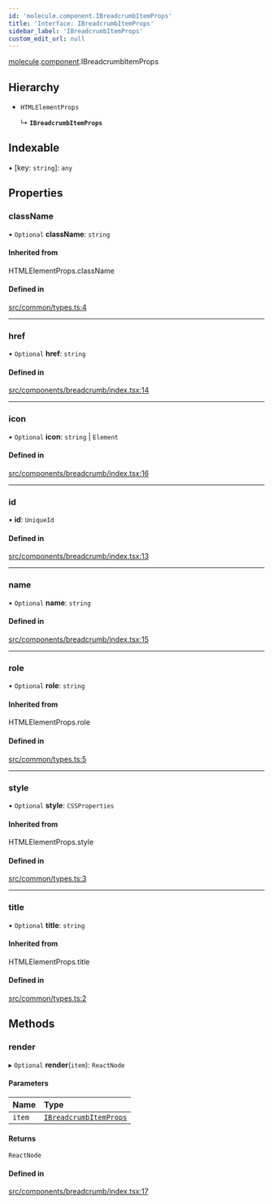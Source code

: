 ```yaml
---
id: 'molecule.component.IBreadcrumbItemProps'
title: 'Interface: IBreadcrumbItemProps'
sidebar_label: 'IBreadcrumbItemProps'
custom_edit_url: null
---
```


[molecule](../namespaces/molecule).[component](../namespaces/molecule.component).IBreadcrumbItemProps

## Hierarchy

-   `HTMLElementProps`

    ↳ **`IBreadcrumbItemProps`**

## Indexable

▪ [key: `string`]: `any`

## Properties

### className

• `Optional` **className**: `string`

#### Inherited from

HTMLElementProps.className

#### Defined in

[src/common/types.ts:4](https://github.com/DTStack/molecule/blob/b5324fcf/src/common/types.ts#L4)

---

### href

• `Optional` **href**: `string`

#### Defined in

[src/components/breadcrumb/index.tsx:14](https://github.com/DTStack/molecule/blob/b5324fcf/src/components/breadcrumb/index.tsx#L14)

---

### icon

• `Optional` **icon**: `string` \| `Element`

#### Defined in

[src/components/breadcrumb/index.tsx:16](https://github.com/DTStack/molecule/blob/b5324fcf/src/components/breadcrumb/index.tsx#L16)

---

### id

• **id**: `UniqueId`

#### Defined in

[src/components/breadcrumb/index.tsx:13](https://github.com/DTStack/molecule/blob/b5324fcf/src/components/breadcrumb/index.tsx#L13)

---

### name

• `Optional` **name**: `string`

#### Defined in

[src/components/breadcrumb/index.tsx:15](https://github.com/DTStack/molecule/blob/b5324fcf/src/components/breadcrumb/index.tsx#L15)

---

### role

• `Optional` **role**: `string`

#### Inherited from

HTMLElementProps.role

#### Defined in

[src/common/types.ts:5](https://github.com/DTStack/molecule/blob/b5324fcf/src/common/types.ts#L5)

---

### style

• `Optional` **style**: `CSSProperties`

#### Inherited from

HTMLElementProps.style

#### Defined in

[src/common/types.ts:3](https://github.com/DTStack/molecule/blob/b5324fcf/src/common/types.ts#L3)

---

### title

• `Optional` **title**: `string`

#### Inherited from

HTMLElementProps.title

#### Defined in

[src/common/types.ts:2](https://github.com/DTStack/molecule/blob/b5324fcf/src/common/types.ts#L2)

## Methods

### render

▸ `Optional` **render**(`item`): `ReactNode`

#### Parameters

| Name   | Type                                                              |
| :----- | :---------------------------------------------------------------- |
| `item` | [`IBreadcrumbItemProps`](molecule.component.IBreadcrumbItemProps) |

#### Returns

`ReactNode`

#### Defined in

[src/components/breadcrumb/index.tsx:17](https://github.com/DTStack/molecule/blob/b5324fcf/src/components/breadcrumb/index.tsx#L17)
